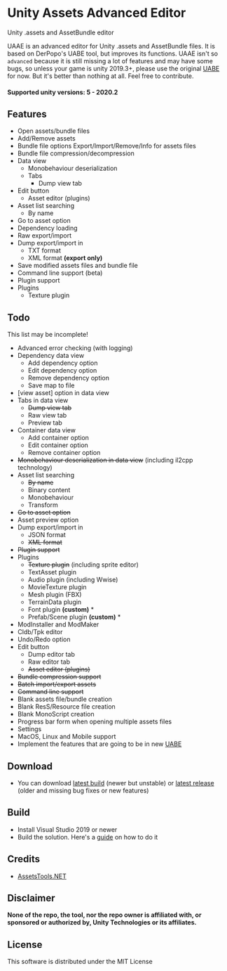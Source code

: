 # Unity Assets Advanced Editor
Unity .assets and AssetBundle editor

UAAE is an advanced editor for Unity .assets and AssetBundle files. It is based on DerPopo's UABE tool, but improves its functions.
UAAE isn't so `advanced` because it is still missing a lot of features and may have some bugs, so unless your game is unity 2019.3+, please use the original [UABE](https://github.com/DerPopo/UABE) for now. But it's better than nothing at all. Feel free to contribute.

#### Supported unity versions: 5 - 2020.2

## Features
* Open assets/bundle files
* Add/Remove assets
* Bundle file options Export/Import/Remove/Info for assets files
* Bundle file compression/decompression
* Data view
  * Monobehaviour deserialization
  * Tabs
    * Dump view tab
* Edit button
  * Asset editor (plugins)
* Asset list searching
  * By name
* Go to asset option
* Dependency loading
* Raw export/import
* Dump export/import in
  * TXT format
  * XML format **(export only)**
* Save modified assets files and bundle file
* Command line support (beta)
* Plugin support
* Plugins
  * Texture plugin

## Todo
This list may be incomplete!
* Advanced error checking (with logging)
* Dependency data view
  * Add dependency option
  * Edit dependency option
  * Remove dependency option
  * Save map to file
* [view asset] option in data view
* Tabs in data view
  * ~~Dump view tab~~
  * Raw view tab
  * Preview tab
* Container data view
  * Add container option
  * Edit container option
  * Remove container option
* ~~Monobehaviour deserialization in data view~~ (including il2cpp technology)
* Asset list searching
  * ~~By name~~
  * Binary content
  * Monobehaviour
  * Transform
* ~~Go to asset option~~
* Asset preview option
* Dump export/import in
  * JSON format
  * ~~XML format~~
* ~~Plugin support~~
* Plugins
  * ~~Texture plugin~~ (including sprite editor)
  * TextAsset plugin
  * Audio plugin (including Wwise)
  * MovieTexture plugin
  * Mesh plugin (FBX)
  * TerrainData plugin
  * Font plugin **(custom)** *
  * Prefab/Scene plugin **(custom)** *
* ModInstaller and ModMaker
* Cldb/Tpk editor
* Undo/Redo option
* Edit button
  * Dump editor tab
  * Raw editor tab
  * ~~Asset editor (plugins)~~
* ~~Bundle compression support~~
* ~~Batch import/export assets~~
* ~~Command line support~~
* Blank assets file/bundle creation
* Blank ResS/Resource file creation
* Blank MonoScript creation
* Progress bar form when opening multiple assets files
* Settings
* MacOS, Linux and Mobile support
* Implement the features that are going to be in new [UABE](https://community.7daystodie.com/topic/1871-unity-assets-bundle-extractor/?do=findComment&comment=357397)

## Download
* You can download [latest build](https://nightly.link/Igor55x/UAAE/workflows/dotnet-desktop/master/UAAE-Windows.zip) (newer but unstable) or [latest release](https://github.com/Igor55x/UAAE/releases) (older and missing bug fixes or new features)

## Build
* Install Visual Studio 2019 or newer
* Build the solution. Here's a [guide](https://docs.microsoft.com/en-us/visualstudio/ide/walkthrough-building-an-application?view=vs-2019) on how to do it

## Credits
* [AssetsTools.NET](https://github.com/nesrak1/AssetsTools.NET)

## Disclaimer
**None of the repo, the tool, nor the repo owner is affiliated with, or sponsored or authorized by, Unity Technologies or its affiliates.**

## License
This software is distributed under the MIT License